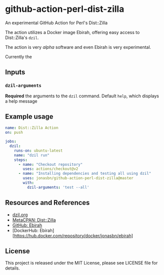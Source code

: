 # github-action-perl-dist-zilla

An experimental GitHub Action for Perl's Dist::Zilla

The action utilizes a Docker image Ebirah, offering easy access to Dist::Zilla's `dzil`.

The action is very _alpha_ software and even Ebirah is very experimental.

Currently the

## Inputs

### `dzil-arguments`

**Required** the arguments to the `dzil` command. Default `help`, which displays a help message

## Example usage

```yaml
name: Dist::Zilla Action
on: push

jobs:
  dzil:
    runs-on: ubuntu-latest
    name: "dzil run"
    steps:
      - name: "Checkout repository"
        uses: actions/checkout@v2
      - name: "Installing dependencies and testing all using dzil"
        uses: jonasbn/github-action-perl-dist-zilla@master
        with:
          dzil-arguments: 'test --all'
```

## Resources and References

- [dzil.org](http://dzil.org/)
- [MetaCPAN: Dist::Zilla](https://metacpan.org/pod/Dist::Zilla)
- [GitHub: Ebirah](https://github.com/jonasbn/ebirah)
- [DockerHub: Ebirah][https://hub.docker.com/repository/docker/jonasbn/ebirah]

## License

This project is released under the MIT License, please see LICENSE file for details.
